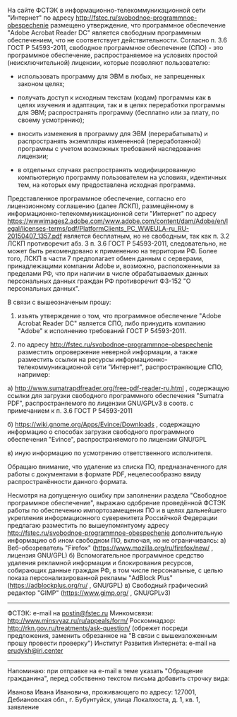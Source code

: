 
На сайте ФСТЭК в информационно-телекоммуникационной сети "Интернет" по адресу http://fstec.ru/svobodnoe-programmnoe-obespechenie размещено утверждение, что программное обеспечение "Adobe Acrobat Reader DC" является свободным программным обеспечением, что не соответствует действительности.
Согласно п. 3.6 ГОСТ Р 54593-2011, свободное программное обеспечение (СПО) - это программное обеспечение, распространяемое на условиях простой (неисключительной) лицензии, которые позволяют пользователю:

- использовать программу для ЭВМ в любых, не запрещенных законом целях;

- получать доступ к исходным текстам (кодам) программы как в целях изучения и адаптации, так и в целях переработки программы для ЭВМ; распространять программу (бесплатно или за плату, по своему усмотрению);

- вносить изменения в программу для ЭВМ (перерабатывать) и распространять экземпляры измененной (переработанной) программы с учетом возможных требований наследования лицензии;

- в отдельных случаях распространять модифицированную компьютерную программу пользователем на условиях, идентичных тем, на которых ему предоставлена исходная программа.

Представленное программное обеспечение, согласно его лицензионному соглашению (далее ЛСКП), размещённому в информационно-телекоммуникационной сети "Интернет" по адресу https://wwwimages2.adobe.com/www.adobe.com/content/dam/Adobe/en/legal/licenses-terms/pdf/PlatformClients_PC_WWEULA-ru_RU-20150407_1357.pdf является бесплатным, но не свободным, так как п. 3.2 ЛСКП противоречит абз. 3 п. 3.6 ГОСТ Р 54593-2011, следовательно, не может быть рекомендовано к применению на территории РФ.
Более того, ЛСКП в части 7 предполагает обмен данным с серверами, принадлежащими компании Adobe и, возможно, расположенными за пределами РФ, что при наличии в числе обрабатываемых данных персональных данных граждан РФ противоречит ФЗ-152 "О персональных данных".

В связи с вышеозначеным прошу:

1) изъять утверждение о том, что программное обеспечение "Adobe Acrobat Reader DC" является СПО, либо принудить компанию "Adobe" к исполнению требований ГОСТ Р 54593-2011.

2) по адресу http://fstec.ru/svobodnoe-programmnoe-obespechenie разместить опровержение неверной информации, а также разместить ссылки на ресурсы информационно-телекоммуникационной сети "Интернет", распространяющие СПО, например:

а) http://www.sumatrapdfreader.org/free-pdf-reader-ru.html , содержащую ссылки для загрузки свободного программного обеспечения "Sumatra PDF", распространяемого по лицензии GNU/GPLv3 в соотв. с примечанием к п. 3.6 ГОСТ Р 54593-2011

б) https://wiki.gnome.org/Apps/Evince/Downloads , содержащую информацию о способах загрузки свободного программного обеспечения "Evince", распространяемого по лицензии GNU/GPL

в) иную информацию по усмотрению ответственного исполнителя.

Обращаю внимание, что удаление из списка ПО, предназначенного для работы с документами в формате PDF, нецелесообразно ввиду распространённости данного формата.

Несмотря на допущенную ошибку при заполнении раздела "Свободное программное обеспечение", выражаю одобрение проведённой ФСТЭК работы по обеспечению импортозамещения ПО и в целях дальнейшего укрепления информационного суверенитета Российчкой Федерации предлагаю разместить по вышеупомянтуому адресу http://fstec.ru/svobodnoe-programmnoe-obespechenie дополнительную информацию об ином свободном ПО, включая, но не ограничиваясь:
а) Веб-обозреватель "Firefox" (https://www.mozilla.org/ru/firefox/new/ , лицензия GNU/GPL)
б) Вспомогательное программное средство удаления рекламной информации и блокирования ресурсов, собирающих данные граждан РФ, в том числе персональные, с целью показа персонализированной рекламы "AdBlock Plus" (https://adblockplus.org/ru/ , GNU/GPL)
в) Свободный графический редактор "GIMP" (https://www.gimp.org/ , GNU/GPLv3)

---------------------------------------------------------------


ФСТЭК: e-mail на postin@fstec.ru
Минкомсвязи: http://www.minsvyaz.ru/ru/appeals/form/
Роскомнадзор: http://rkn.gov.ru/treatments/ask-question/ (обрежет посреди предложения, заменить обрезанное на "В связи с вышеизложенным прошу провести проверку")
Институт Развития Интернета: e-mail на erudykh@iri.center



---------------------------------------------------------------

Напоминаю: при отправке на e-mail в теме указать "Обращение гражданина", перед собственно текстом письма добавить строчку вида:

Иванова Ивана Ивановича, проживающего по адресу: 127001, Дебиановская обл., г. Бубунтуйск, улица Локалхоста, д. 1, кв. 1, заявление

